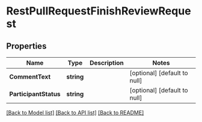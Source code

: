 # RestPullRequestFinishReviewRequest

## Properties
Name | Type | Description | Notes
------------ | ------------- | ------------- | -------------
**CommentText** | **string** |  | [optional] [default to null]
**ParticipantStatus** | **string** |  | [optional] [default to null]

[[Back to Model list]](../README.md#documentation-for-models) [[Back to API list]](../README.md#documentation-for-api-endpoints) [[Back to README]](../README.md)

